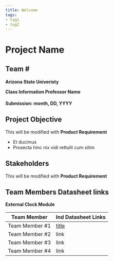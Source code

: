 ```yaml
---
title: Welcome
tags:
- tag1
- tag2
---
```

<h1>Project Name</h1>

<h2>Team #</h2>

<h4>Arizona State Univeristy

Class Information
Professor Name</h4>
**Submission: month, DD, YYYY**

## Project Objective

This will be modified with **Product Requirement**

- Et ducimus
- Prosecta hinc nix vidi rettulit cum sitim

## Stakeholders

This will be modified with **Product Requirement**

## Team Members Datasheet links

**External Clock Module**

| **Team Member**        |**Ind Datasheet Links** |
| ---------------------- | -----------------------|
| Team Member #1                | [title](https://www.example.com) |
| Team Member #2                | link |
| Team Member #3                | link |
| Team Member #4                | link |
